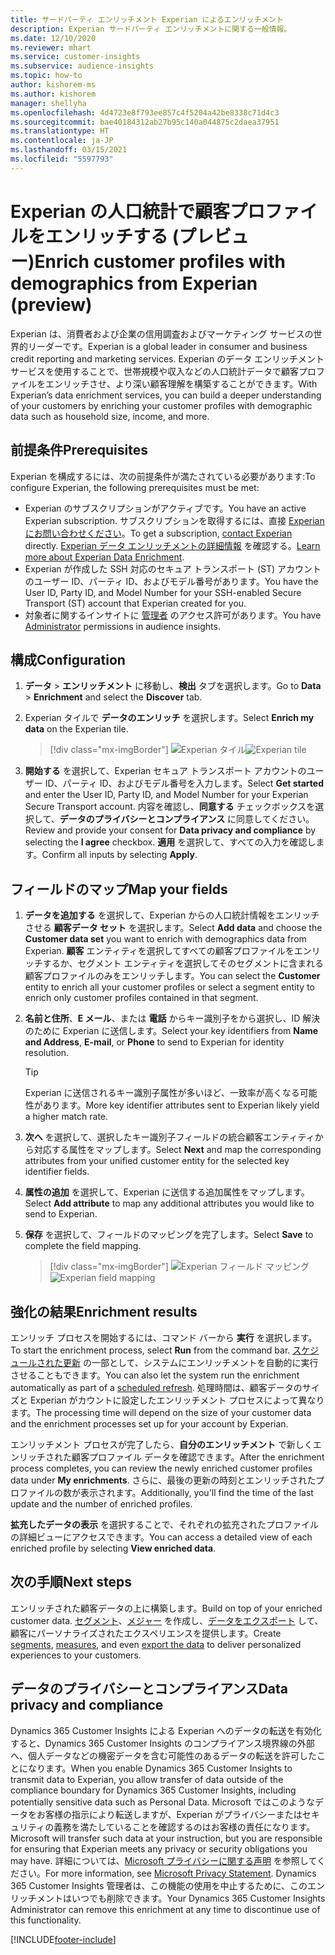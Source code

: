 ```yaml
---
title: サードパーティ エンリッチメント Experian によるエンリッチメント
description: Experian サードパーティ エンリッチメントに関する一般情報。
ms.date: 12/10/2020
ms.reviewer: mhart
ms.service: customer-insights
ms.subservice: audience-insights
ms.topic: how-to
author: kishorem-ms
ms.author: kishorem
manager: shellyha
ms.openlocfilehash: 4d4723e8f793ee857c4f5204a42be8338c71d4c3
ms.sourcegitcommit: bae40184312ab27b95c140a044875c2daea37951
ms.translationtype: HT
ms.contentlocale: ja-JP
ms.lasthandoff: 03/15/2021
ms.locfileid: "5597793"
---
```

# <a name="enrich-customer-profiles-with-demographics-from-experian-preview"></a><span data-ttu-id="659c7-103">Experian の人口統計で顧客プロファイルをエンリッチする (プレビュー)</span><span class="sxs-lookup"><span data-stu-id="659c7-103">Enrich customer profiles with demographics from Experian (preview)</span></span>

<span data-ttu-id="659c7-104">Experian は、消費者および企業の信用調査およびマーケティング サービスの世界的リーダーです。</span><span class="sxs-lookup"><span data-stu-id="659c7-104">Experian is a global leader in consumer and business credit reporting and marketing services.</span></span> <span data-ttu-id="659c7-105">Experian のデータ エンリッチメント サービスを使用することで、世帯規模や収入などの人口統計データで顧客プロファイルをエンリッチさせ、より深い顧客理解を構築することができます。</span><span class="sxs-lookup"><span data-stu-id="659c7-105">With Experian’s data enrichment services, you can build a deeper understanding of your customers by enriching your customer profiles with demographic data such as household size, income, and more.</span></span>

## <a name="prerequisites"></a><span data-ttu-id="659c7-106">前提条件</span><span class="sxs-lookup"><span data-stu-id="659c7-106">Prerequisites</span></span>

<span data-ttu-id="659c7-107">Experian を構成するには、次の前提条件が満たされている必要があります:</span><span class="sxs-lookup"><span data-stu-id="659c7-107">To configure Experian, the following prerequisites must be met:</span></span>

- <span data-ttu-id="659c7-108">Experian のサブスクリプションがアクティブです。</span><span class="sxs-lookup"><span data-stu-id="659c7-108">You have an active Experian subscription.</span></span> <span data-ttu-id="659c7-109">サブスクリプションを取得するには、直接 [Experian にお問い合わせください](https://www.experian.com/marketing-services/contact)。</span><span class="sxs-lookup"><span data-stu-id="659c7-109">To get a subscription, [contact Experian](https://www.experian.com/marketing-services/contact) directly.</span></span> <span data-ttu-id="659c7-110">[Experian データ エンリッチメントの詳細情報](https://www.experian.com/marketing-services/microsoft?cmpid=ems_web_mci_cdppage) を確認する。</span><span class="sxs-lookup"><span data-stu-id="659c7-110">[Learn more about Experian Data Enrichment](https://www.experian.com/marketing-services/microsoft?cmpid=ems_web_mci_cdppage).</span></span>
- <span data-ttu-id="659c7-111">Experian が作成した SSH 対応のセキュア トランスポート (ST) アカウントのユーザー ID、パーティ ID、およびモデル番号があります。</span><span class="sxs-lookup"><span data-stu-id="659c7-111">You have the User ID, Party ID, and Model Number for your SSH-enabled Secure Transport (ST) account that Experian created for you.</span></span>
- <span data-ttu-id="659c7-112">対象者に関するインサイトに [管理者](permissions.md#administrator) のアクセス許可があります。</span><span class="sxs-lookup"><span data-stu-id="659c7-112">You have [Administrator](permissions.md#administrator) permissions in audience insights.</span></span>

## <a name="configuration"></a><span data-ttu-id="659c7-113">構成</span><span class="sxs-lookup"><span data-stu-id="659c7-113">Configuration</span></span>

1. <span data-ttu-id="659c7-114">**データ** > **エンリッチメント** に移動し、**検出** タブを選択します。</span><span class="sxs-lookup"><span data-stu-id="659c7-114">Go to **Data** > **Enrichment** and select the **Discover** tab.</span></span>

1. <span data-ttu-id="659c7-115">Experian タイルで **データのエンリッチ** を選択します。</span><span class="sxs-lookup"><span data-stu-id="659c7-115">Select **Enrich my data** on the Experian tile.</span></span>

   > [!div class="mx-imgBorder"]
   > <span data-ttu-id="659c7-116">![Experian タイル](media/experian-tile.png "Experian タイル")</span><span class="sxs-lookup"><span data-stu-id="659c7-116">![Experian tile](media/experian-tile.png "Experian tile")</span></span>

1. <span data-ttu-id="659c7-117">**開始する** を選択して、Experian セキュア トランスポート アカウントのユーザー ID、パーティ ID、およびモデル番号を入力します。</span><span class="sxs-lookup"><span data-stu-id="659c7-117">Select **Get started** and enter the User ID, Party ID, and Model Number for your Experian Secure Transport account.</span></span> <span data-ttu-id="659c7-118">内容を確認し、**同意する** チェックボックスを選択して、**データのプライバシーとコンプライアンス** に同意してください。</span><span class="sxs-lookup"><span data-stu-id="659c7-118">Review and provide your consent for **Data privacy and compliance** by selecting the **I agree** checkbox.</span></span> <span data-ttu-id="659c7-119">**適用** を選択して、すべての入力を確認します。</span><span class="sxs-lookup"><span data-stu-id="659c7-119">Confirm all inputs by selecting **Apply**.</span></span>

## <a name="map-your-fields"></a><span data-ttu-id="659c7-120">フィールドのマップ</span><span class="sxs-lookup"><span data-stu-id="659c7-120">Map your fields</span></span>

1.  <span data-ttu-id="659c7-121">**データを追加する** を選択して、Experian からの人口統計情報をエンリッチさせる **顧客データ セット** を選択します。</span><span class="sxs-lookup"><span data-stu-id="659c7-121">Select **Add data** and choose the **Customer data set** you want to enrich with demographics data from Experian.</span></span> <span data-ttu-id="659c7-122">**顧客** エンティティを選択してすべての顧客プロファイルをエンリッチするか、セグメント エンティティを選択してそのセグメントに含まれる顧客プロファイルのみをエンリッチします。</span><span class="sxs-lookup"><span data-stu-id="659c7-122">You can select the **Customer** entity to enrich all your customer profiles or select a segment entity to enrich only customer profiles contained in that segment.</span></span>

1. <span data-ttu-id="659c7-123">**名前と住所**、**E メール**、または **電話** からキー識別子をから選択し、ID 解決のために Experian に送信します。</span><span class="sxs-lookup"><span data-stu-id="659c7-123">Select your key identifiers from **Name and Address**, **E-mail**, or **Phone** to send to Experian for identity resolution.</span></span>

   > [!TIP]
   > <span data-ttu-id="659c7-124">Experian に送信されるキー識別子属性が多いほど、一致率が高くなる可能性があります。</span><span class="sxs-lookup"><span data-stu-id="659c7-124">More key identifier attributes sent to Experian likely yield a higher match rate.</span></span>

1. <span data-ttu-id="659c7-125">**次へ** を選択して、選択したキー識別子フィールドの統合顧客エンティティから対応する属性をマップします。</span><span class="sxs-lookup"><span data-stu-id="659c7-125">Select **Next** and map the corresponding attributes from your unified customer entity for the selected key identifier fields.</span></span>

1. <span data-ttu-id="659c7-126">**属性の追加** を選択して、Experian に送信する追加属性をマップします。</span><span class="sxs-lookup"><span data-stu-id="659c7-126">Select **Add attribute** to map any additional attributes you would like to send to Experian.</span></span>

1.  <span data-ttu-id="659c7-127">**保存** を選択して、フィールドのマッピングを完了します。</span><span class="sxs-lookup"><span data-stu-id="659c7-127">Select **Save** to complete the field mapping.</span></span>

    > [!div class="mx-imgBorder"]
    > <span data-ttu-id="659c7-128">![Experian フィールド マッピング](media/experian-field-mapping.png "Experian フィールド マッピング")</span><span class="sxs-lookup"><span data-stu-id="659c7-128">![Experian field mapping](media/experian-field-mapping.png "Experian field mapping")</span></span>

## <a name="enrichment-results"></a><span data-ttu-id="659c7-129">強化の結果</span><span class="sxs-lookup"><span data-stu-id="659c7-129">Enrichment results</span></span>

<span data-ttu-id="659c7-130">エンリッチ プロセスを開始するには、コマンド バーから **実行** を選択します。</span><span class="sxs-lookup"><span data-stu-id="659c7-130">To start the enrichment process, select **Run** from the command bar.</span></span> <span data-ttu-id="659c7-131">[スケジュールされた更新](system.md#schedule-tab) の一部として、システムにエンリッチメントを自動的に実行させることもできます。</span><span class="sxs-lookup"><span data-stu-id="659c7-131">You can also let the system run the enrichment automatically as part of a [scheduled refresh](system.md#schedule-tab).</span></span> <span data-ttu-id="659c7-132">処理時間は、顧客データのサイズと Experian がカウントに設定したエンリッチメント プロセスによって異なります。</span><span class="sxs-lookup"><span data-stu-id="659c7-132">The processing time will depend on the size of your customer data and the enrichment processes set up for your account by Experian.</span></span>

<span data-ttu-id="659c7-133">エンリッチメント プロセスが完了したら、**自分のエンリッチメント** で新しくエンリッチされた顧客プロファイル データを確認できます。</span><span class="sxs-lookup"><span data-stu-id="659c7-133">After the enrichment process completes, you can review the newly enriched customer profiles data under **My enrichments**.</span></span> <span data-ttu-id="659c7-134">さらに、最後の更新の時刻とエンリッチされたプロファイルの数が表示されます。</span><span class="sxs-lookup"><span data-stu-id="659c7-134">Additionally, you'll find the time of the last update and the number of enriched profiles.</span></span>

<span data-ttu-id="659c7-135">**拡充したデータの表示** を選択することで、それぞれの拡充されたプロファイルの詳細ビューにアクセスできます。</span><span class="sxs-lookup"><span data-stu-id="659c7-135">You can access a detailed view of each enriched profile by selecting **View enriched data**.</span></span>

## <a name="next-steps"></a><span data-ttu-id="659c7-136">次の手順</span><span class="sxs-lookup"><span data-stu-id="659c7-136">Next steps</span></span>

<span data-ttu-id="659c7-137">エンリッチされた顧客データの上に構築します。</span><span class="sxs-lookup"><span data-stu-id="659c7-137">Build on top of your enriched customer data.</span></span> <span data-ttu-id="659c7-138">[セグメント](segments.md)、[メジャー](measures.md) を作成し、[データをエクスポート](export-destinations.md) して、顧客にパーソナライズされたエクスペリエンスを提供します。</span><span class="sxs-lookup"><span data-stu-id="659c7-138">Create [segments](segments.md), [measures](measures.md), and even [export the data](export-destinations.md) to deliver personalized experiences to your customers.</span></span>

## <a name="data-privacy-and-compliance"></a><span data-ttu-id="659c7-139">データのプライバシーとコンプライアンス</span><span class="sxs-lookup"><span data-stu-id="659c7-139">Data privacy and compliance</span></span>

<span data-ttu-id="659c7-140">Dynamics 365 Customer Insights による Experian へのデータの転送を有効化すると、Dynamics 365 Customer Insights のコンプライアンス境界線の外部へ、個人データなどの機密データを含む可能性のあるデータの転送を許可したことになります。</span><span class="sxs-lookup"><span data-stu-id="659c7-140">When you enable Dynamics 365 Customer Insights to transmit data to Experian, you allow transfer of data outside of the compliance boundary for Dynamics 365 Customer Insights, including potentially sensitive data such as Personal Data.</span></span> <span data-ttu-id="659c7-141">Microsoft ではこのようなデータをお客様の指示により転送しますが、Experian がプライバシーまたはセキュリティの義務を満たしていることを確認するのはお客様の責任になります。</span><span class="sxs-lookup"><span data-stu-id="659c7-141">Microsoft will transfer such data at your instruction, but you are responsible for ensuring that Experian meets any privacy or security obligations you may have.</span></span> <span data-ttu-id="659c7-142">詳細については、[Microsoft プライバシーに関する声明](https://go.microsoft.com/fwlink/?linkid=396732) を参照してください。</span><span class="sxs-lookup"><span data-stu-id="659c7-142">For more information, see [Microsoft Privacy Statement](https://go.microsoft.com/fwlink/?linkid=396732).</span></span>
<span data-ttu-id="659c7-143">Dynamics 365 Customer Insights 管理者は、この機能の使用を中止するために、このエンリッチメントはいつでも削除できます。</span><span class="sxs-lookup"><span data-stu-id="659c7-143">Your Dynamics 365 Customer Insights Administrator can remove this enrichment at any time to discontinue use of this functionality.</span></span>


[!INCLUDE[footer-include](../includes/footer-banner.md)]